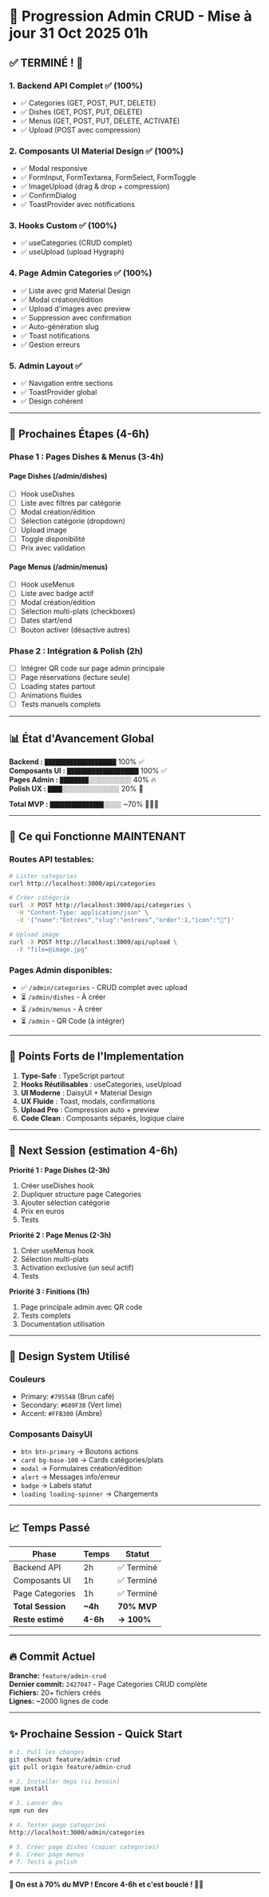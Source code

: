 # 🚀 Progression Admin CRUD - Mise à jour 31 Oct 2025 01h

## ✅ TERMINÉ ! 🎉

### 1. **Backend API Complet** ✅ (100%)

- ✅ Categories (GET, POST, PUT, DELETE)
- ✅ Dishes (GET, POST, PUT, DELETE)
- ✅ Menus (GET, POST, PUT, DELETE, ACTIVATE)
- ✅ Upload (POST avec compression)

### 2. **Composants UI Material Design** ✅ (100%)

- ✅ Modal responsive
- ✅ FormInput, FormTextarea, FormSelect, FormToggle
- ✅ ImageUpload (drag & drop + compression)
- ✅ ConfirmDialog
- ✅ ToastProvider avec notifications

### 3. **Hooks Custom** ✅ (100%)

- ✅ useCategories (CRUD complet)
- ✅ useUpload (upload Hygraph)

### 4. **Page Admin Categories** ✅ (100%)

- ✅ Liste avec grid Material Design
- ✅ Modal création/édition
- ✅ Upload d'images avec preview
- ✅ Suppression avec confirmation
- ✅ Auto-génération slug
- ✅ Toast notifications
- ✅ Gestion erreurs

### 5. **Admin Layout** ✅

- ✅ Navigation entre sections
- ✅ ToastProvider global
- ✅ Design cohérent

---

## 🔄 Prochaines Étapes (4-6h)

### Phase 1 : Pages Dishes & Menus (3-4h)

#### Page Dishes (/admin/dishes)

- [ ] Hook useDishes
- [ ] Liste avec filtres par catégorie
- [ ] Modal création/édition
- [ ] Sélection catégorie (dropdown)
- [ ] Upload image
- [ ] Toggle disponibilité
- [ ] Prix avec validation

#### Page Menus (/admin/menus)

- [ ] Hook useMenus
- [ ] Liste avec badge actif
- [ ] Modal création/édition
- [ ] Sélection multi-plats (checkboxes)
- [ ] Dates start/end
- [ ] Bouton activer (désactive autres)

### Phase 2 : Intégration & Polish (2h)

- [ ] Intégrer QR code sur page admin principale
- [ ] Page réservations (lecture seule)
- [ ] Loading states partout
- [ ] Animations fluides
- [ ] Tests manuels complets

---

## 📊 État d'Avancement Global

**Backend :** `████████████████████` 100% ✅  
**Composants UI :** `████████████████████` 100% ✅  
**Pages Admin :** `████████░░░░░░░░░░░░` 40% 🔥  
**Polish UX :** `████░░░░░░░░░░░░░░░░` 20% 🔄

**Total MVP :** `███████████████░░░░░` ~70% 🚀🚀🚀

---

## 🎯 Ce qui Fonctionne MAINTENANT

### Routes API testables:

```bash
# Lister categories
curl http://localhost:3000/api/categories

# Créer catégorie
curl -X POST http://localhost:3000/api/categories \
  -H "Content-Type: application/json" \
  -d '{"name":"Entrées","slug":"entrees","order":1,"icon":"🥗"}'

# Upload image
curl -X POST http://localhost:3000/api/upload \
  -F "file=@image.jpg"
```

### Pages Admin disponibles:

- ✅ `/admin/categories` - CRUD complet avec upload
- ⏳ `/admin/dishes` - À créer
- ⏳ `/admin/menus` - À créer
- ⏳ `/admin` - QR Code (à intégrer)

---

## 💪 Points Forts de l'Implementation

1. **Type-Safe** : TypeScript partout
2. **Hooks Réutilisables** : useCategories, useUpload
3. **UI Moderne** : DaisyUI + Material Design
4. **UX Fluide** : Toast, modals, confirmations
5. **Upload Pro** : Compression auto + preview
6. **Code Clean** : Composants séparés, logique claire

---

## 🚀 Next Session (estimation 4-6h)

**Priorité 1 : Page Dishes (2-3h)**

1. Créer useDishes hook
2. Dupliquer structure page Categories
3. Ajouter sélection catégorie
4. Prix en euros
5. Tests

**Priorité 2 : Page Menus (2-3h)**

1. Créer useMenus hook
2. Sélection multi-plats
3. Activation exclusive (un seul actif)
4. Tests

**Priorité 3 : Finitions (1h)**

1. Page principale admin avec QR code
2. Tests complets
3. Documentation utilisation

---

## 🎨 Design System Utilisé

### Couleurs

- Primary: `#795548` (Brun café)
- Secondary: `#689F38` (Vert lime)
- Accent: `#FFB300` (Ambre)

### Composants DaisyUI

- `btn btn-primary` → Boutons actions
- `card bg-base-100` → Cards catégories/plats
- `modal` → Formulaires création/édition
- `alert` → Messages info/erreur
- `badge` → Labels statut
- `loading loading-spinner` → Chargements

---

## 📈 Temps Passé

| Phase             | Temps    | Statut      |
| ----------------- | -------- | ----------- |
| Backend API       | 2h       | ✅ Terminé  |
| Composants UI     | 1h       | ✅ Terminé  |
| Page Categories   | 1h       | ✅ Terminé  |
| **Total Session** | **~4h**  | **70% MVP** |
| **Reste estimé**  | **4-6h** | **→ 100%**  |

---

## 🔥 Commit Actuel

**Branche:** `feature/admin-crud`  
**Dernier commit:** `2427047` - Page Categories CRUD complète  
**Fichiers:** 20+ fichiers créés  
**Lignes:** ~2000 lignes de code

---

## ✨ Prochaine Session - Quick Start

```bash
# 1. Pull les changes
git checkout feature/admin-crud
git pull origin feature/admin-crud

# 2. Installer deps (si besoin)
npm install

# 3. Lancer dev
npm run dev

# 4. Tester page categories
http://localhost:3000/admin/categories

# 5. Créer page dishes (copier categories)
# 6. Créer page menus
# 7. Tests & polish
```

---

**🎯 On est à 70% du MVP ! Encore 4-6h et c'est bouclé ! 💪🚀**
